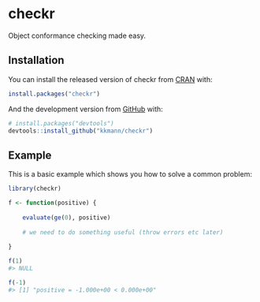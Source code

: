 
<!-- README.md is generated from README.Rmd. Please edit that file -->

# checkr

<!-- badges: start -->

<!-- badges: end -->

Object conformance checking made easy.

## Installation

You can install the released version of checkr from
[CRAN](https://CRAN.R-project.org) with:

``` r
install.packages("checkr")
```

And the development version from [GitHub](https://github.com/) with:

``` r
# install.packages("devtools")
devtools::install_github("kkmann/checkr")
```

## Example

This is a basic example which shows you how to solve a common problem:

``` r
library(checkr)

f <- function(positive) {
    
    evaluate(ge(0), positive)
    
    # we need to do something useful (throw errors etc later)
    
}

f(1)
#> NULL
```

``` r
f(-1)
#> [1] "positive = -1.000e+00 < 0.000e+00"
```

